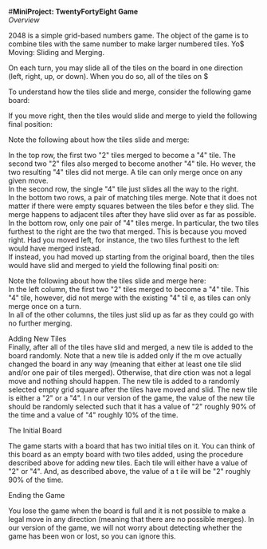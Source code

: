 #**MiniProject: TwentyFortyEight Game**  
*Overview*

2048 is a simple grid-based numbers game. The object of the game is to combine tiles with the same number to make larger numbered tiles. Yo$
Moving: Sliding and Merging.  

On each turn, you may slide all of the tiles on the board in one direction (left, right, up, or down). When you do so, all of the tiles on $

To understand how the tiles slide and merge, consider the following game board:

If you move right, then the tiles would slide and merge to yield the following final position:  


Note the following about how the tiles slide and merge:

In the top row, the first two "2" tiles merged to become a "4" tile. The second two "2" files also merged to become another "4" tile. Ho
wever, the two resulting "4" tiles did not merge. A tile can only merge once on any given move.  
In the second row, the single "4" tile just slides all the way to the right.  
In the bottom two rows, a pair of matching tiles merge. Note that it does not matter if there were empty squares between the tiles befor
e they slid. The merge happens to adjacent tiles after they have slid over as far as possible.  
In the bottom row, only one pair of "4" tiles merge. In particular, the two tiles furthest to the right are the two that merged. This is because you moved right. Had you moved left, for instance, the two tiles furthest to the left would have merged instead.  
If instead, you had moved up starting from the original board, then the tiles would have slid and merged to yield the following final positi
on:

Note the following about how the tiles slide and merge here:  
In the left column, the first two "2" tiles merged to become a "4" tile. This "4" tile, however, did not merge with the existing "4" til
e, as tiles can only merge once on a turn.  
In all of the other columns, the tiles just slid up as far as they could go with no further merging.  

Adding New Tiles  
Finally, after all of the tiles have slid and merged, a new tile is added to the board randomly. Note that a new tile is added only if the m
ove actually changed the board in any way (meaning that either at least one tile slid and/or one pair of tiles merged). Otherwise, that dire
ction was not a legal move and nothing should happen. 
The new tile is added to a randomly selected empty grid square after the tiles have moved and slid. The new tile is either a "2" or a "4". I
n our version of the game, the value of the new tile should be randomly selected such that it has a value of "2" roughly 90% of the time and
 a value of "4" roughly 10% of the time.  

The Initial Board  

The game starts with a board that has two initial tiles on it. You can think of this board as an empty board with two tiles added, using the
 procedure described above for adding new tiles. Each tile will either have a value of "2" or "4". And, as described above, the value of a t
ile will be "2" roughly 90% of the time. 
 
Ending the Game  

You lose the game when the board is full and it is not possible to make a legal move in any direction (meaning that there are no possible merges). In our version of the game, we will not worry about detecting whether the game has been won or lost, so you can ignore this.



